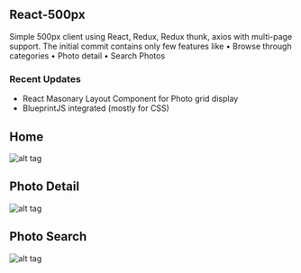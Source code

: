 ## React-500px
Simple 500px client using React, Redux, Redux thunk, axios with multi-page support. The initial commit contains only few features like &#8226; Browse through categories &#8226; Photo detail &#8226; Search Photos

### Recent Updates

* React Masonary Layout Component for Photo grid display
* BlueprintJS integrated (mostly for CSS)

## Home 
![alt tag](https://dl.dropbox.com/s/w97wi4bx36g4mvu/React500px_Home.png)

## Photo Detail
![alt tag](https://dl.dropbox.com/s/2m78z5ttsqfrwca/React500px_Detail.png)

## Photo Search
![alt tag](https://dl.dropbox.com/s/xxzf97tldkf4eeo/React500px_Search.png)
